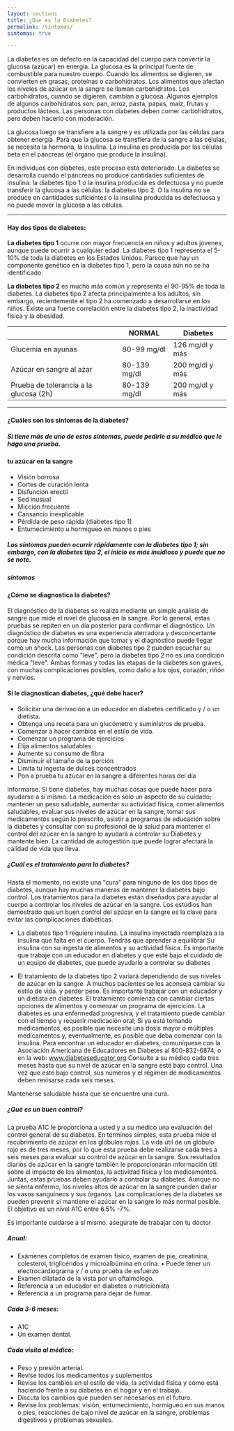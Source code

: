 ```yaml
---
layout: sections
title: ¿Que es la Diabetes?
permalink: /sintomas/
sintomas: true

---
```


La diabetes es un defecto en la capacidad del cuerpo para convertir la glucosa (azúcar) en energía. La glucosa es la principal fuente de combustible para nuestro cuerpo. Cuando los alimentos se digieren, se convierten en grasas, proteínas o carbohidratos. Los alimentos que afectan los niveles de azúcar en la sangre se llaman carbohidratos. Los carbohidratos, cuando se digieren, cambian a glucosa. Algunos ejemplos de algunos carbohidratos son: pan, arroz, pasta, papas, maíz, frutas y productos lácteos. Las personas con diabetes deben comer carbohidratos, pero deben hacerlo con moderación.

La glucosa luego se transfiere a la sangre y es utilizada por las células para obtener energía. Para que la glucosa se transfiera de la sangre a las células, se necesita la hormona, la insulina. La insulina es producida por las células beta en el páncreas (el órgano que produce la insulina).

En individuos con diabetes, este proceso está deteriorado. La diabetes se desarrolla cuando el páncreas no produce cantidades suficientes de insulina: la diabetes tipo 1 o la insulina producida es defectuosa y no puede transferir la glucosa a las células: la diabetes tipo 2. O la insulina no se produce en cantidades suficientes o la insulina producida es defectuosa y no puede mover la glucosa a las células.

***

#### Hay dos tipos de diabetes:


**La diabetes tipo 1** ocurre con mayor frecuencia en niños y adultos jóvenes, aunque puede ocurrir a cualquier edad. La diabetes tipo 1 representa el 5-10% de toda la diabetes en los Estados Unidos. Parece que hay un componente genético en la diabetes tipo 1, pero la causa aún no se ha identificado.

**La diabetes tipo 2** es mucho más común y representa el 90-95% de toda la diabetes. La diabetes tipo 2 afecta principalmente a los adultos, sin embargo, recientemente el tipo 2 ha comenzado a desarrollarse en los niños. Existe una fuerte correlación entre la diabetes tipo 2, la inactividad física y la obesidad.



|                                          | NORMAL        | Diabetes         |
| ---------------------------------------- | ------------- | ---------------- |
| Glucemia en ayunas                       | 80-99 mg/dl   | 126 mg/dl y más  |
| Azúcar en sangre al azar                 | 80-139 mg/dl  | 200 mg/dl y más  |
| Prueba de tolerancia a la glucosa (2h)   | 80-139 mg/dl  | 200 mg/dl y más  |


---

#### ¿Cuáles son los síntomas de la diabetes?

##### Si tiene más de uno de estos síntomas, puede pedirle a su médico que le haga una prueba.

#### tu azúcar en la sangre

- Visión borrosa
- Cortes de curación lenta
- Disfuncion erectil
- Sed inusual
- Micción frecuente
- Cansancio inexplicable
- Pérdida de peso rápida (diabetes tipo 1)
- Entumecimiento u hormigueo en manos o pies

##### Los síntomas pueden ocurrir rápidamente con la diabetes tipo 1; sin embargo, con la diabetes tipo 2, el inicio es más insidioso y puede que no se note.

##### síntomas

#### ¿Cómo se diagnostica la diabetes?

El diagnóstico de la diabetes se realiza mediante un simple análisis de sangre que mide el nivel de glucosa en la sangre.
Por lo general, estas pruebas se repiten en un día posterior para confirmar el diagnóstico.
Un diagnóstico de diabetes es una experiencia aterradora y desconcertante porque hay mucha información que tomar
y el diagnóstico puede llegar como un shock.
Las personas con diabetes tipo 2 pueden escuchar su condición descrita como "leve", pero la diabetes tipo 2 no es una condición médica "leve". Ambas formas y todas las etapas de la diabetes son graves, con muchas complicaciones posibles, como daño a los ojos, corazón, riñón y nervios.

#### Si le diagnostican diabetes, ¿qué debe hacer?

- Solicitar una derivación a un educador en diabetes certificado y / o un dietista.
- Obtenga una receta para un glucómetro y suministros de prueba.
- Comenzar a hacer cambios en el estilo de vida.
- Comenzar un programa de ejercicios
- Elija alimentos saludables
- Aumente su consumo de fibra
- Disminuir el tamaño de la porción
- Limita tu ingesta de dulces concentrados
- Pon a prueba tu azúcar en la sangre a diferentes horas del día


Informarse. Si tiene diabetes, hay muchas cosas que puede hacer para ayudarse a sí mismo. La medicación es solo un aspecto de su cuidado; mantener un peso saludable, aumentar su actividad física, comer alimentos saludables, evaluar sus niveles de azúcar en la sangre, tomar sus medicamentos según lo prescrito, asistir a programas de educación sobre la diabetes y consultar con su profesional de la salud para mantener el control del azúcar en la sangre lo ayudará a controlar su Diabetes y mantente bien. La cantidad de autogestión que puede lograr afectará la calidad de vida que lleva.


##### ¿Cuál es el tratamiento para la diabetes?

Hasta el momento, no existe una "cura" para ninguno de los dos tipos de diabetes, aunque hay muchas maneras de mantener la diabetes bajo control. Los tratamientos para la diabetes están diseñados para ayudar al cuerpo a controlar los niveles de azúcar en la sangre. Los estudios han demostrado que un buen control del azúcar en la sangre es la clave para evitar las complicaciones diabéticas.


- La diabetes tipo 1 requiere insulina. La insulina inyectada reemplaza a la insulina que falta en el cuerpo. Tendrás que aprender a equilibrar
Su insulina con su ingesta de alimentos y su actividad física. Es importante que trabaje con un educador en diabetes y que esté
bajo el cuidado de un equipo de diabetes, que puede ayudarlo a controlar su diabetes


- El tratamiento de la diabetes tipo 2 variará dependiendo de sus niveles de azúcar en la sangre. A muchos pacientes se les aconseja cambiar su estilo de vida.
y perder peso. Es importante trabajar con un educador y un dietista en diabetes. El tratamiento comienza con cambiar ciertas opciones de alimentos y comenzar un programa de ejercicios. La diabetes es una enfermedad progresiva, y el tratamiento puede cambiar con el tiempo y requerir medicación oral; Si ya está tomando medicamentos, es posible que necesite una dosis mayor o múltiples medicamentos y, eventualmente, es posible que deba comenzar con la insulina. Para encontrar un educador en diabetes, comuníquese con la Asociación Americana de Educadores en Diabetes al 800-832-6874, o en la web: www.diabeteseducator.org
Consulte a su médico cada tres meses hasta que su nivel de azúcar en la sangre esté bajo control. Una vez que esté bajo control, sus números y el régimen de medicamentos deben revisarse cada seis meses.
 

Mantenerse saludable hasta que se encuentre una cura.

##### ¿Qué es un buen control?

La prueba A1C le proporciona a usted y a su médico una evaluación del control general de su diabetes. En términos simples, esta prueba mide el recubrimiento de azúcar en los glóbulos rojos. La vida útil de un glóbulo rojo es de tres meses, por lo que esta prueba debe realizarse cada tres a seis meses para evaluar su control de azúcar en la sangre. Sus resultados diarios de azúcar en la sangre también le proporcionarán información útil sobre el impacto de los alimentos, la actividad física y los medicamentos. Juntas, estas pruebas deben ayudarlo a controlar su diabetes.
Aunque no se sienta enfermo, los niveles altos de azúcar en la sangre pueden dañar los vasos sanguíneos y sus órganos. Las complicaciones de la diabetes se pueden prevenir si mantiene el azúcar en la sangre lo más normal posible. El objetivo es un nivel A1C entre 6.5% -7%.


Es importante cuidarse a sí mismo. asegúrate de trabajar con tu doctor


##### Anual:

- Exámenes completos de examen físico, examen de pie, creatinina, colesterol, triglicéridos y microalbúmina en orina. • Puede tener un electrocardiograma y / o una prueba de esfuerzo
- Examen dilatado de la vista por un oftalmólogo.
- Referencia a un educador en diabetes o nutricionista
- Referencia a un programa para dejar de fumar.

##### Cada 3-6 meses:

- A1C
- Un examen dental.

##### Cada visita al médico:

- Peso y presión arterial.
- Revise todos los medicamentos y suplementos
- Revise los cambios en el estilo de vida, la actividad física y cómo está haciendo frente a su diabetes en el hogar y en el trabajo.
- Discuta los cambios que pueden ser necesarios en el futuro.
- Revise los problemas: visión, entumecimiento, hormigueo en sus manos o pies, reacciones de bajo nivel de azúcar en la sangre, problemas digestivos y problemas sexuales.